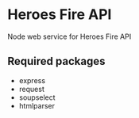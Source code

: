 # Heroes Fire API

Node web service for Heroes Fire API

## Required packages
* express
* request
* soupselect
* htmlparser
